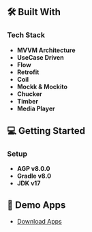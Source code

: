 ## 🛠 Built With <a name="built-with"></a>

### Tech Stack <a name="tech-stack"></a>
- **MVVM Architecture**
- **UseCase Driven**
- **Flow**
- **Retrofit**
- **Coil**
- **Mockk & Mockito**
- **Chucker**
- **Timber**
- **Media Player**

## 💻 Getting Started <a name="getting-started"></a>

### Setup <a name="setup"></a>
- **AGP v8.0.0**
- **Gradle v8.0**
- **JDK v17**

## 🚀 Demo Apps <a name="demo"></a>
- [Download Apps](https://doc-0k-a8-docs.googleusercontent.com/docs/securesc/dgnejpqmisb5lju35lcv3cvbr2rrfeto/3107kqu4dfsc8ou39qlg05hlc00vu16s/1689526500000/09714126383291210307/09714126383291210307/1eD8NpWYPzr7uuVBRQB3jMIyIbLRqV8N9?e=download&ax=AGtFMPUpDwY-cqTCGRIJGj6-hWWEcudJvnqb26i8hHTIH3_VOVLxteTl4WAODN8MGDfUucgCIDJTMwVzWXSnyBOk3kvbpHRnp2BihoQeZb5xqn2T7v1Qdojqm7nggJeO2m7NGLRJvv2Dne-md3xSPueFlM3aNbcfhHFe7_hVAp6L_g1V6tsOhbY2sTXdYZp978msnSGg5MDqP83QHOX5nuE4AqbvgJU0hE0YKHchx6IeXsl0Psc851mCYyLcQoOTpzyfvdCrwXYFa_YQX4U58rFbDEB9rZrTBpDRqSkOoI56gHiuZBg2Ao09GD0OaZGR7egAKlw96poD85lE0aGNJx4yAwA2HXVlMWktL01BNhRDS_akjqLSh7GA33ieAAmB_Alx4EKGx9db9lJbDvKxg0QrrItcmsfK-pfgZz9aOnOHiDXhYduX8D3-QSFkeMZzyuws74hoaMY1yHK9n0g3iaDBnERxJOH_--xTAJuSgE7O0WUrxgxJd0NtX-7hBD_p32-Bg7fzFwzli3OP1P7bGU7oEA5b5__2o3oB-yw2D6H37UnzY6QHvX9bkTO3JXEDPy07XkT4C6QwZDdxP35qcpt2sCGCwSsxmt34C2Ks-MFxXxH-1OltBEU71tcM3b3KMgZE6_Te8A420kS3qHteixMd2w1QvqujZiW_kIayFLwC2y_cP13bIJ4XHHg2LORgnpj2A_36CEIHZYTIyKT_8-q3WAsBagFFOb3pA8h5F00Lw-zXpHBGE9VKQiXBnArt0LbRafTMOU5Z0UIOHbXKIimLBVdYYDmARhY568JbprYMvtunhesNuHLYdVKFOdH5D5qrt7FmJKRyccgjI5X4t1Frc9WRLMPYVE8EhEV8uA6RHzH5dM38vndZnyJIaBLfL7CPTJWxTdpzqbSXa39K5sY43npjpWzA_mKd92hq44g&uuid=5ed48a2b-7c38-43a0-85dd-ae18878e7401&authuser=1&nonce=0u8seaqafj35c&user=09714126383291210307&hash=dfqpijjpf6cejcnm1vlabj763agc4fff)